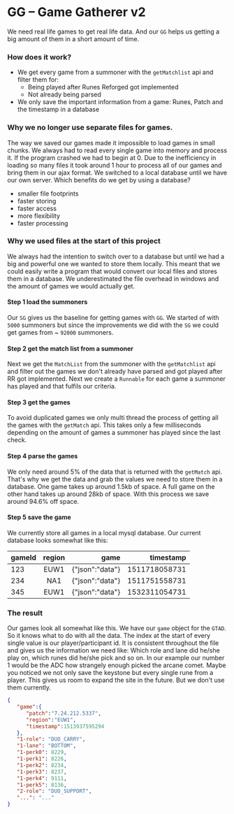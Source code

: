 # GG – Game Gatherer v2
We need real life games to get real life data. And our ``GG`` helps us getting a big amount of them
in a short amount of time. 

### How does it work?
- We get every game from a summoner with the ``getMatchlist`` api and filter them for:
    - Being played after Runes Reforged got implemented
    - Not already being parsed
- We only save the important information from a game: Runes, Patch and the timestamp in a database

### Why we no longer use separate files for games.
The way we saved our games made it impossible to load games in small chunks. We always had to read every single
game into memory and process it. If the program crashed we had to begin at 0. Due to the inefficiency in loading
so many files it took around 1 hour to process all of our games and bring them in our ajax format. We switched
to a local database until we have our own server. Which benefits do we get by using a database?
- smaller file footprints
- faster storing
- faster access
- more flexibility
- faster processing

### Why we used files at the start of this project
We always had the intention to switch over to a database but until we had a big and powerful one we wanted to store
them locally. This meant that we could easily write a program that would convert our local files and stores them in
a database. We underestimated the file overhead in windows and the amount of games we would actually get.

#### Step 1 load the summoners
Our ``SG`` gives us the baseline for getting games with ``GG``. We started of with ``5000`` summoners
but since the improvements we did with the ``SG`` we could get games from ~ ``92000`` summoners.

#### Step 2 get the match list from a summoner
Next we get the ``MatchList`` from the summoner with the ``getMatchlist`` api and filter 
out the games we don't already have parsed and got played after RR got implemented. 
Next we create a ``Runnable`` for each game a summoner has played and that fulfils our criteria. 

#### Step 3 get the games
To avoid duplicated games we only multi thread the process of getting all the games with the ``getMatch``
api. This takes only a few milliseconds depending on the amount of games a summoner has played since the
last check.  

#### Step 4 parse the games
We only need around 5% of the data that is returned with the ``getMatch`` api. That's why we get the data
and grab the values we need to store them in a database. One game takes up around 1.5kb of space.
A full game on the other hand takes up around 28kb of space. With this process we save around 94.6% off space.

#### Step 5 save the game
We currently store all games in a local mysql database.
Our current database looks somewhat like this:

| gameId      | region    | game             |timestamp      |
| ----------- |:---------:| ----------------:|--------------:|
| 123         | EUW1      | {"json":"data"}  | 1511718058731 |
| 234         | NA1       | {"json":"data"}  | 1511751558731 | 
| 345         | EUW1      | {"json":"data"}  | 1532311054731 | 

### The result
Our games look all somewhat like this. We have our ``game`` object for the ``GTAD``. So it knows what to do
with all the data. The index at the start of every single value is our player/participant id. It is consistent
throughout the file and gives us the information we need like: Which role and lane did he/she play on, which runes
did he/she pick and so on. In our example our number 1 would be the ADC how strangely enough picked the arcane comet. 
Maybe you noticed we not only save the keystone but every single rune from a player. This gives us room to expand 
the site in the future. But we don't use them currently. 
````json
{
   "game":{
      "patch":"7.24.212.5337",
      "region":"EUW1",
      "timestamp":1513937595294
   },
   "1-role": "DUO_CARRY",
   "1-lane": "BOTTOM",
   "1-perk0": 8229,
   "1-perk1": 8226,
   "1-perk2": 8234,
   "1-perk3": 8237,
   "1-perk4": 9111,
   "1-perk5": 8136,
   "2-role": "DUO_SUPPORT",
   "...": "..."   
}
````
